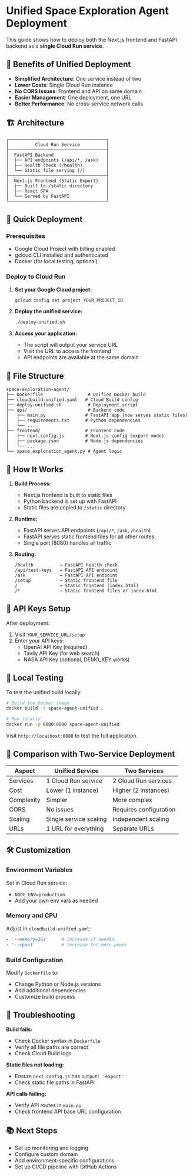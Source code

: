 # Unified Space Exploration Agent Deployment

This guide shows how to deploy both the Next.js frontend and FastAPI backend as a **single Cloud Run service**.

## 🌟 Benefits of Unified Deployment

- **Simplified Architecture**: One service instead of two
- **Lower Costs**: Single Cloud Run instance
- **No CORS Issues**: Frontend and API on same domain
- **Easier Management**: One deployment, one URL
- **Better Performance**: No cross-service network calls

## 🏗️ Architecture

```
┌─────────────────────────────────────┐
│          Cloud Run Service          │
├─────────────────────────────────────┤
│  FastAPI Backend                    │
│  ├── API endpoints (/api/*, /ask)   │
│  ├── Health check (/health)         │
│  └── Static file serving (/)        │
├─────────────────────────────────────┤
│  Next.js Frontend (Static Export)   │
│  ├── Built to /static directory     │
│  ├── React SPA                      │
│  └── Served by FastAPI              │
└─────────────────────────────────────┘
```

## 🚀 Quick Deployment

### Prerequisites
- Google Cloud Project with billing enabled
- gcloud CLI installed and authenticated
- Docker (for local testing, optional)

### Deploy to Cloud Run

1. **Set your Google Cloud project:**
   ```bash
   gcloud config set project YOUR_PROJECT_ID
   ```

2. **Deploy the unified service:**
   ```bash
   ./deploy-unified.sh
   ```

3. **Access your application:**
   - The script will output your service URL
   - Visit the URL to access the frontend
   - API endpoints are available at the same domain

## 📁 File Structure

```
space-exploration-agent/
├── Dockerfile                 # Unified Docker build
├── cloudbuild-unified.yaml   # Cloud Build config
├── deploy-unified.sh          # Deployment script
├── api/                       # Backend code
│   ├── main.py               # FastAPI app (now serves static files)
│   ├── requirements.txt      # Python dependencies
│   └── ...
├── frontend/                 # Frontend code
│   ├── next.config.js        # Next.js config (export mode)
│   ├── package.json          # Node.js dependencies
│   └── ...
└── space_exploration_agent.py # Agent logic
```

## 🔧 How It Works

1. **Build Process:**
   - Next.js frontend is built to static files
   - Python backend is set up with FastAPI
   - Static files are copied to `/static` directory

2. **Runtime:**
   - FastAPI serves API endpoints (`/api/*`, `/ask`, `/health`)
   - FastAPI serves static frontend files for all other routes
   - Single port (8080) handles all traffic

3. **Routing:**
   ```
   /health          → FastAPI health check
   /api/test-keys   → FastAPI API endpoint
   /ask             → FastAPI API endpoint
   /setup           → Static frontend file
   /                → Static frontend (index.html)
   /*               → Static frontend files or index.html
   ```

## 🔑 API Keys Setup

After deployment:
1. Visit `YOUR_SERVICE_URL/setup`
2. Enter your API keys:
   - OpenAI API Key (required)
   - Tavily API Key (for web search)
   - NASA API Key (optional, DEMO_KEY works)

## 🧪 Local Testing

To test the unified build locally:

```bash
# Build the Docker image
docker build -t space-agent-unified .

# Run locally
docker run -p 8080:8080 space-agent-unified
```

Visit `http://localhost:8080` to test the full application.

## 🔄 Comparison with Two-Service Deployment

| Aspect | Unified Service | Two Services |
|--------|----------------|--------------|
| Services | 1 Cloud Run service | 2 Cloud Run services |
| Cost | Lower (1 instance) | Higher (2 instances) |
| Complexity | Simpler | More complex |
| CORS | No issues | Requires configuration |
| Scaling | Single service scaling | Independent scaling |
| URLs | 1 URL for everything | Separate URLs |

## 🛠️ Customization

### Environment Variables
Set in Cloud Run service:
- `NODE_ENV=production`
- Add your own env vars as needed

### Memory and CPU
Adjust in `cloudbuild-unified.yaml`:
```yaml
- '--memory=2Gi'     # Increase if needed
- '--cpu=1'          # Increase for more power
```

### Build Configuration
Modify `Dockerfile` to:
- Change Python or Node.js versions
- Add additional dependencies
- Customize build process

## 🚨 Troubleshooting

**Build fails:**
- Check Docker syntax in `Dockerfile`
- Verify all file paths are correct
- Check Cloud Build logs

**Static files not loading:**
- Ensure `next.config.js` has `output: 'export'`
- Check static file paths in FastAPI

**API calls failing:**
- Verify API routes in `main.py`
- Check frontend API base URL configuration

## 📚 Next Steps

- Set up monitoring and logging
- Configure custom domain
- Add environment-specific configurations
- Set up CI/CD pipeline with GitHub Actions 